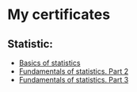 ## 

# My certificates

## Statistic:

- [Basics of statistics](https://github.com/juliabulanaja/juliabulanaja/blob/master/Basics%20of%20statistics.pdf)
- [Fundamentals of statistics. Part 2](https://github.com/juliabulanaja/juliabulanaja/blob/master/Fundamentals%20of%20statistics.%20Part%202.pdf)
- [Fundamentals of statistics. Part 3](https://github.com/juliabulanaja/juliabulanaja/blob/master/Fundamentals%20of%20statistics.%20Part%203.pdf)

<!--
**juliabulanaja/juliabulanaja** is a ✨ _special_ ✨ repository because its `README.md` (this file) appears on your GitHub profile.

Here are some ideas to get you started:

- 🔭 I’m currently working on ...
- 🌱 I’m currently learning ...
- 👯 I’m looking to collaborate on ...
- 🤔 I’m looking for help with ...
- 💬 Ask me about ...
- 📫 How to reach me: ...
- 😄 Pronouns: ...
- ⚡ Fun fact: ...
-->
